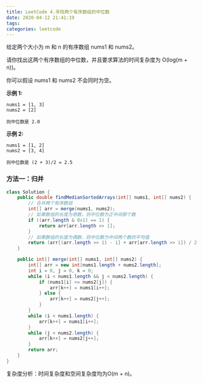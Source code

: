 ```yaml
---
title: LeetCode 4.寻找两个有序数组的中位数
date: 2020-04-12 21:41:19
tags: 
categories: leetcode
---
```


给定两个大小为 m 和 n 的有序数组 nums1 和 nums2。

请你找出这两个有序数组的中位数，并且要求算法的时间复杂度为 O(log(m + n))。

你可以假设 nums1 和 nums2 不会同时为空。

<!--more-->

**示例 1:**

```
nums1 = [1, 3]
nums2 = [2]

则中位数是 2.0
```

**示例 2:**

```
nums1 = [1, 2]
nums2 = [3, 4]

则中位数是 (2 + 3)/2 = 2.5
```

### 方法一：归并

```java
class Solution {
    public double findMedianSortedArrays(int[] nums1, int[] nums2) {
        // 合并两个有序数组
        int[] arr = merge(nums1, nums2);
        // 如果数组的长度为奇数，则中位数为正中间那个数
        if ((arr.length & 0x1) == 1) {
            return arr[arr.length >> 1];
        }
        // 如果数组的长度为偶数，则中位数为中间两个数的平均值
        return (arr[(arr.length >> 1) - 1] + arr[arr.length >> 1]) / 2.0;
    }

    public int[] merge(int[] nums1, int[] nums2) {
        int[] arr = new int[nums1.length + nums2.length];
        int i = 0, j = 0, k = 0;
        while (i < nums1.length && j < nums2.length) {
            if (nums1[i] <= nums2[j]) {
                arr[k++] = nums1[i++];
            } else {
                arr[k++] = nums2[j++];
            }
        }
        while (i < nums1.length) {
            arr[k++] = nums1[i++];
        }
        while (j < nums2.length) {
            arr[k++] = nums2[j++];
        }
        return arr;
    }
} 
```

复杂度分析：时间复杂度和空间复杂度均为O(m + n)。

